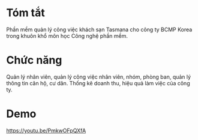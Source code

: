 # Tóm tắt
Phần mềm quản lý công việc khách sạn Tasmana cho công ty BCMP Korea trong khuôn khổ môn học Công nghệ phần mềm.
# Chức năng
Quản lý nhân viên, quản lý công việc nhân viên, nhóm, phòng ban, quản lý thông tin căn hộ, cư dân.
Thống kê doanh thu, hiệu quả làm việc của công ty.
# Demo
https://youtu.be/PmkwOFpQXfA
